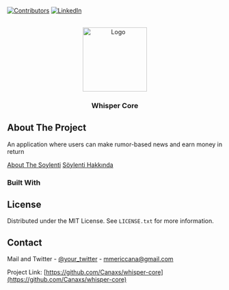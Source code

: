 
[![Contributors][contributors-shield]][contributors-url]
[![LinkedIn][linkedin-shield]][linkedin-url]

<!-- PROJECT LOGO -->
<br />
<div align="center">
  <a href="https://github.com/Canaxs/whisper-core">
    <img src="https://www.cdnlogo.com/logos/w/39/whisper.svg" alt="Logo" width="150" height="150">
  </a>

<h3 align="center">Whisper Core </h3>
</div>

<!-- ABOUT THE PROJECT -->
## About The Project

An application where users can make rumor-based news and earn money in return

[About The Soylenti](https://medium.com/@mericcana/soylenti-news-site-9ea142ea9845)
[Söylenti Hakkında](https://medium.com/@mericcana/s%C3%B6ylenti-haber-sitesi-9f3cea065002)

### Built With


<!-- LICENSE -->
## License

Distributed under the MIT License. See `LICENSE.txt` for more information.



<!-- CONTACT -->
## Contact

Mail and Twitter - [@your_twitter](https://twitter.com/cana_meric) - mmericcana@gmail.com

Project Link: [https://github.com/Canaxs/whisper-core](https://github.com/Canaxs/whisper-core)


<!-- MARKDOWN LINKS & IMAGES -->
<!-- https://www.markdownguide.org/basic-syntax/#reference-style-links -->
[contributors-shield]: https://img.shields.io/github/contributors/othneildrew/Best-README-Template.svg?style=for-the-badge
[contributors-url]: https://github.com/Canaxs/whisper-core
[linkedin-shield]: https://img.shields.io/badge/-LinkedIn-black.svg?style=for-the-badge&logo=linkedin&colorB=555
[linkedin-url]: https://www.linkedin.com/in/mericcana/

